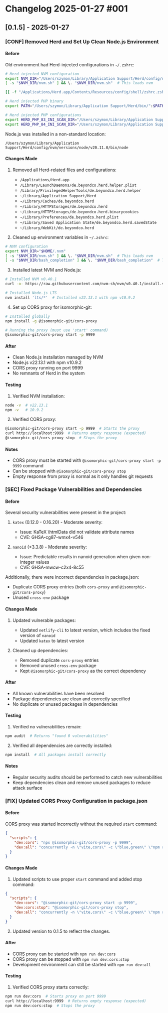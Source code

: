 # Changelog 2025-01-27 #001

## [0.1.5] - 2025-01-27

### [CONF] Removed Herd and Set Up Clean Node.js Environment

#### Before
Old environment had Herd-injected configurations in `~/.zshrc`:
```bash
# Herd injected NVM configuration
export NVM_DIR="/Users/szymon/Library/Application Support/Herd/config/nvm"
[ -s "$NVM_DIR/nvm.sh" ] && \. "$NVM_DIR/nvm.sh"  # This loads nvm

[[ -f "/Applications/Herd.app/Contents/Resources/config/shell/zshrc.zsh" ]] && builtin source "/Applications/Herd.app/Contents/Resources/config/shell/zshrc.zsh"

# Herd injected PHP binary
export PATH="/Users/szymon/Library/Application Support/Herd/bin/":$PATH

# Herd injected PHP configurations
export HERD_PHP_83_INI_SCAN_DIR="/Users/szymon/Library/Application Support/Herd/config/php/83/"
export HERD_PHP_84_INI_SCAN_DIR="/Users/szymon/Library/Application Support/Herd/config/php/84/"
```

Node.js was installed in a non-standard location:
```
/Users/szymon/Library/Application Support/Herd/config/nvm/versions/node/v20.11.0/bin/node
```

#### Changes Made
1. Removed all Herd-related files and configurations:
   - `/Applications/Herd.app`
   - `/Library/LaunchDaemons/de.beyondco.herd.helper.plist`
   - `/Library/PrivilegedHelperTools/de.beyondco.herd.helper`
   - `~/Library/Application Support/Herd`
   - `~/Library/Caches/de.beyondco.herd`
   - `~/Library/HTTPStorages/de.beyondco.herd`
   - `~/Library/HTTPStorages/de.beyondco.herd.binarycookies`
   - `~/Library/Preferences/de.beyondco.herd.plist`
   - `~/Library/Saved Application State/de.beyondco.herd.savedState`
   - `~/Library/WebKit/de.beyondco.herd`

2. Cleaned up environment variables in `~/.zshrc`:
```bash
# NVM configuration
export NVM_DIR="$HOME/.nvm"
[ -s "$NVM_DIR/nvm.sh" ] && \. "$NVM_DIR/nvm.sh"  # This loads nvm
[ -s "$NVM_DIR/bash_completion" ] && \. "$NVM_DIR/bash_completion"  # This loads nvm bash_completion
```

3. Installed latest NVM and Node.js:
```bash
# Installed NVM v0.40.1
curl -o- https://raw.githubusercontent.com/nvm-sh/nvm/v0.40.1/install.sh | bash

# Installed Node.js LTS
nvm install 'lts/*'  # Installed v22.13.1 with npm v10.9.2
```

4. Set up CORS proxy for isomorphic-git:
```bash
# Installed globally
npm install -g @isomorphic-git/cors-proxy

# Running the proxy (must use 'start' command)
@isomorphic-git/cors-proxy start -p 9999
```

#### After
- Clean Node.js installation managed by NVM
- Node.js v22.13.1 with npm v10.9.2
- CORS proxy running on port 9999
- No remnants of Herd in the system

#### Testing
1. Verified NVM installation:
```bash
node -v  # v22.13.1
npm -v   # 10.9.2
```

2. Verified CORS proxy:
```bash
@isomorphic-git/cors-proxy start -p 9999  # Starts the proxy
curl http://localhost:9999  # Returns empty response (expected)
@isomorphic-git/cors-proxy stop  # Stops the proxy
```

#### Notes
- CORS proxy must be started with `@isomorphic-git/cors-proxy start -p 9999` command
- Can be stopped with `@isomorphic-git/cors-proxy stop`
- Empty response from proxy is normal as it only handles git requests

### [SEC] Fixed Package Vulnerabilities and Dependencies

#### Before
Several security vulnerabilities were present in the project:
1. `katex` (0.12.0 - 0.16.20) - Moderate severity:
   - Issue: KaTeX \htmlData did not validate attribute names
   - CVE: GHSA-cg87-wmx4-v546

2. `nanoid` (<3.3.8) - Moderate severity:
   - Issue: Predictable results in nanoid generation when given non-integer values
   - CVE: GHSA-mwcw-c2x4-8c55

Additionally, there were incorrect dependencies in package.json:
- Duplicate CORS proxy entries (both `cors-proxy` and `@isomorphic-git/cors-proxy`)
- Unused `cross-env` package

#### Changes Made
1. Updated vulnerable packages:
   - Updated `netlify-cli` to latest version, which includes the fixed version of `nanoid`
   - Updated `katex` to latest version

2. Cleaned up dependencies:
   - Removed duplicate `cors-proxy` entries
   - Removed unused `cross-env` package
   - Kept `@isomorphic-git/cors-proxy` as the correct dependency

#### After
- All known vulnerabilities have been resolved
- Package dependencies are clean and correctly specified
- No duplicate or unused packages in dependencies

#### Testing
1. Verified no vulnerabilities remain:
```bash
npm audit  # Returns "found 0 vulnerabilities"
```

2. Verified all dependencies are correctly installed:
```bash
npm install  # All packages install correctly
```

#### Notes
- Regular security audits should be performed to catch new vulnerabilities
- Keep dependencies clean and remove unused packages to reduce attack surface

### [FIX] Updated CORS Proxy Configuration in package.json

#### Before
CORS proxy was started incorrectly without the required `start` command:
```json:package.json
{
  "scripts": {
    "dev:cors": "npx @isomorphic-git/cors-proxy -p 9999",
    "dev:all": "concurrently -n \"vite,cors\" -c \"blue,green\" \"npm run dev\" \"npm run dev:cors\""
  }
}
```

#### Changes Made
1. Updated scripts to use proper `start` command and added stop command:
```json:package.json
{
  "scripts": {
    "dev:cors": "@isomorphic-git/cors-proxy start -p 9999",
    "dev:cors:stop": "@isomorphic-git/cors-proxy stop",
    "dev:all": "concurrently -n \"vite,cors\" -c \"blue,green\" \"npm run dev\" \"npm run dev:cors\""
  }
}
```

2. Updated version to 0.1.5 to reflect the changes.

#### After
- CORS proxy can be started with `npm run dev:cors`
- CORS proxy can be stopped with `npm run dev:cors:stop`
- Development environment can still be started with `npm run dev:all`

#### Testing
1. Verified CORS proxy starts correctly:
```bash
npm run dev:cors  # Starts proxy on port 9999
curl http://localhost:9999  # Returns empty response (expected)
npm run dev:cors:stop  # Stops the proxy
